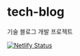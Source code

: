 # tech-blog
기술 블로그 개발 프로젝트

[![Netlify Status](https://api.netlify.com/api/v1/badges/272abdc6-797d-474a-820a-867be066f5c4/deploy-status)](https://app.netlify.com/sites/oneuldev/deploys)